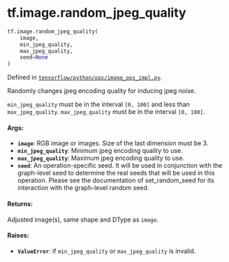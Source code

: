 <div itemscope itemtype="http://developers.google.com/ReferenceObject">
<meta itemprop="name" content="tf.image.random_jpeg_quality" />
<meta itemprop="path" content="Stable" />
</div>

# tf.image.random_jpeg_quality

``` python
tf.image.random_jpeg_quality(
    image,
    min_jpeg_quality,
    max_jpeg_quality,
    seed=None
)
```



Defined in [`tensorflow/python/ops/image_ops_impl.py`](https://www.tensorflow.org/code/tensorflow/python/ops/image_ops_impl.py).

Randomly changes jpeg encoding quality for inducing jpeg noise.

`min_jpeg_quality` must be in the interval `[0, 100]` and less than
`max_jpeg_quality`.
`max_jpeg_quality` must be in the interval `[0, 100]`.

#### Args:

* <b>`image`</b>: RGB image or images. Size of the last dimension must be 3.
* <b>`min_jpeg_quality`</b>: Minimum jpeg encoding quality to use.
* <b>`max_jpeg_quality`</b>: Maximum jpeg encoding quality to use.
* <b>`seed`</b>: An operation-specific seed. It will be used in conjunction
    with the graph-level seed to determine the real seeds that will be
    used in this operation. Please see the documentation of
    set_random_seed for its interaction with the graph-level random seed.


#### Returns:

Adjusted image(s), same shape and DType as `image`.


#### Raises:

* <b>`ValueError`</b>: if `min_jpeg_quality` or `max_jpeg_quality` is invalid.